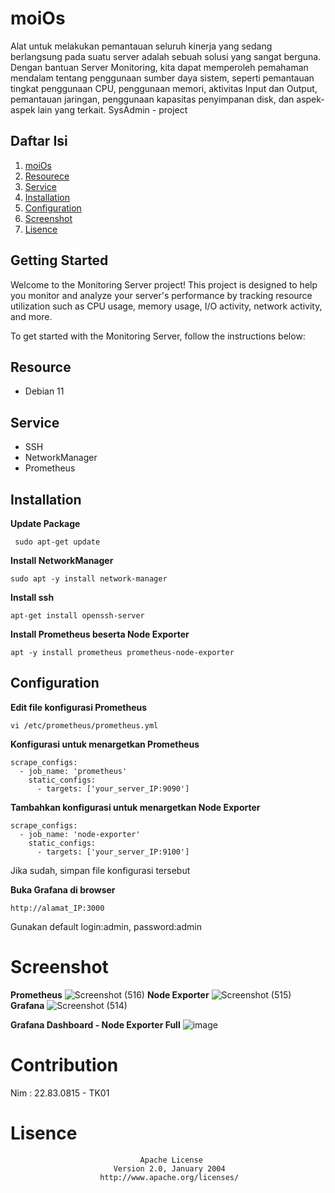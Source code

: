# moiOs
Alat untuk melakukan pemantauan seluruh kinerja yang sedang berlangsung pada suatu server adalah sebuah solusi yang sangat berguna. Dengan bantuan Server Monitoring, kita dapat memperoleh pemahaman mendalam tentang penggunaan sumber daya sistem, seperti pemantauan tingkat penggunaan CPU, penggunaan memori, aktivitas Input dan Output, pemantauan jaringan, penggunaan kapasitas penyimpanan disk, dan aspek-aspek lain yang terkait.
SysAdmin - project

## Daftar Isi
1. [moiOs](#moiOs)
2. [Resourece](#Resource)
4. [Service](#Service)
5. [Installation](#Installation)
6. [Configuration](#Configuration)
7. [Screenshot](#Screenshot)
8. [Lisence](#Lisence)

## Getting Started

Welcome to the Monitoring Server project! This project is designed to help you monitor and analyze your server's performance by tracking resource utilization such as CPU usage, memory usage, I/O activity, network activity, and more.

To get started with the Monitoring Server, follow the instructions below:

## Resource
   - Debian 11

## Service
   - SSH
   - NetworkManager
   - Prometheus

## Installation
   **Update Package**
   ```shell
    sudo apt-get update
   ```

   **Install NetworkManager** 
   ```shell
   sudo apt -y install network-manager
   ```

   **Install ssh**
   ```shell
   apt-get install openssh-server
   ```

   **Install Prometheus beserta Node Exporter**
   ```shell
   apt -y install prometheus prometheus-node-exporter
   ```

   
## Configuration 
   **Edit file konfigurasi Prometheus**
   ```shell
   vi /etc/prometheus/prometheus.yml
   ```

   **Konfigurasi untuk menargetkan Prometheus**
   ```shell
   scrape_configs:
     - job_name: 'prometheus'
       static_configs:
         - targets: ['your_server_IP:9090']
   ```

   **Tambahkan konfigurasi untuk menargetkan Node Exporter**
   ```shell
   scrape_configs:
     - job_name: 'node-exporter'
       static_configs:
         - targets: ['your_server_IP:9100']
   ```
   Jika sudah, simpan file konfigurasi tersebut
   
   **Buka Grafana di browser**
   ```shell
   http://alamat_IP:3000
   ```
   Gunakan default login:admin, password:admin

# Screenshot
   **Prometheus**
![Screenshot (516)](https://github.com/zaiy0/moiOs/assets/90432809/0853c343-0353-471b-a02e-f5be3f116974)
   **Node Exporter**
![Screenshot (515)](https://github.com/zaiy0/moiOs/assets/90432809/fdc5098d-b3ff-40f2-a9a2-591700e75eef)
   **Grafana**
![Screenshot (514)](https://github.com/zaiy0/moiOs/assets/90432809/dd1a33b6-519a-4d97-ac70-69632b641cf8)

 **Grafana Dashboard - Node Exporter Full**
 ![image](https://github.com/zaiy0/moiOs/assets/90432809/7c70597f-8c3e-4f74-97ef-2bab395aad2a)

 


# Contribution
Nim    : 22.83.0815 - TK01


# Lisence
                                 Apache License
                           Version 2.0, January 2004
                        http://www.apache.org/licenses/
